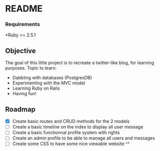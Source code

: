 # README
### Requirements

*Ruby >= 2.5.1

## Objective
The goal of this little project is to recreate a twitter-like blog, for learning purposes.
Topic to learn:
* Dabbling with databases (PostgresDB)
* Experimenting with the MVC model
* Learning Ruby on Rails
* Having fun!


## Roadmap
* [X] Create basic routes and CRUD methods for the 2 models
* [ ] Create a basic timeline on the index to display all user message
* [ ] Create a basic functionnal profile system with rights
* [ ] Create an admin profile to be able to manage all users and messages
* [ ] Create some CSS to have some nice viewable website ^^

